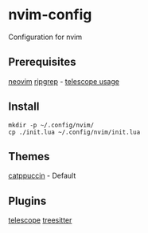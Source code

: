 # nvim-config
Configuration for nvim

## Prerequisites
[neovim](https://github.com/neovim/neovim)
[ripgrep](https://github.com/BurntSushi/ripgrep) - [telescope usage](https://github.com/nvim-telescope/telescope.nvim?tab=readme-ov-file#suggested-dependencies)


## Install
```
mkdir -p ~/.config/nvim/
cp ./init.lua ~/.config/nvim/init.lua
```

## Themes
[catppuccin](https://github.com/catppuccin/nvim) - Default

## Plugins
[telescope](https://github.com/nvim-telescope/telescope.nvim)
[treesitter](https://github.com/nvim-treesitter/nvim-treesitter)

